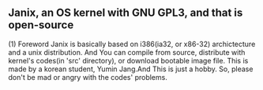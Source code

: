Janix, an OS kernel with GNU GPL3, and that is open-source
---------------------------------------------------

(1) Foreword
Janix is basically based on i386(ia32, or x86-32) archictecture and a unix distribution.
And You can compile from source, distribute with kernel's codes(in 'src' directory), or download bootable image file.
This is made by a korean student, Yumin Jang.And This is just a hobby.
So, please don't be mad or angry with the codes' problems.
